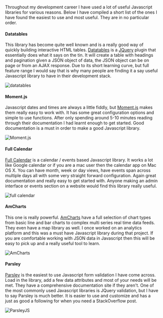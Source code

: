 Throughout my development career I have used a lot of useful Javascript libraries for various reasons. Below I have compiled a short list of the ones I have found the easiest to use and most useful. They are in no particular order. 

#### Datatables

This library has become quite well known and is a really good way of quickly building interactive HTML tables. [Datatables](https://www.datatables.net/) is a [JQuery](https://jquery.com/) plugin that essentially does what it says on the tin. It will create a table with headings and pagination given a JSON object of data, the JSON object can be on page or from an AJAX response. Due to its short learning curve, but full feature range I would say that is why many people are finding it a say useful Javascript library to have in their development stack. 

![datatables](/assets/images/blog/datatables.jpg "Datatables")

#### Moment.js

Javascript dates and times are always a little fiddly, but [Moment.js](http://momentjs.com/docs/) makes them really easy to work with. It has some great configuration options and simple to use functions. After only spending around 5-10 minutes reading through their documentation I had learnt enough to get started. Good documentation is a must in order to make a good Javascript library. 

![Moment.js](/assets/images/blog/momentjs.jpg "Moment.js")

#### Full Calendar 

[Full Calendar](http://fullcalendar.io/) is a calendar / events based Javascript library. It works a lot like Google calendar or if you are a mac user then the calendar app on Mac OS X. You can have month, week or day views, have events span across multiple days all with some very straight forward configuration. Again great documentation and really easy to get started with. Anyone making an admin interface or events section on a website would find this library really useful. 

![full calendar](/assets/images/blog/fullcalendar.jpg "Full Calendar")

#### AmCharts

This one is really powerful. [AmCharts](http://www.amcharts.com/) have a full selection of chart types from basic line and bar charts to complex multi series real time data feeds. They even have a map library as well. I once worked on an analytics platform and this was a must have Javascript library during that project. If you are comfortable working with JSON data in Javascript then this will be easy to pick up and a really useful tool to learn.

![AmCharts](/assets/images/blog/amcharts.jpg "AmCharts")

#### Parsley

[Parsley](http://parsleyjs.org/) is the easiest to use Javascript form validation I have come across. Load in the library, add a few data attributes and most of your needs will be met. They have a comprehensive documentation site if they aren't. One of the most commonly used Javascript libraries is JQuery validation, but I have to say Parsley is much better. It is easier to use and customize and has a just as good a following for when you need a StackOverflow post. 

![ParsleyJS](/assets/images/blog/parsleyjs.jpg "ParsleyJS")